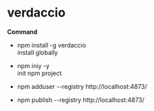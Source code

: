 # verdaccio

**Command**

- npm install -g verdaccio <br>
install globally

- npm iniy -y<br>
init npm project

- npm adduser --registry http://localhost:4873/

- npm publish --registry http://localhost:4873/